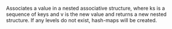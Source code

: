   Associates a value in a nested associative structure, where ks is a
  sequence of keys and v is the new value and returns a new nested structure.
  If any levels do not exist, hash-maps will be created.